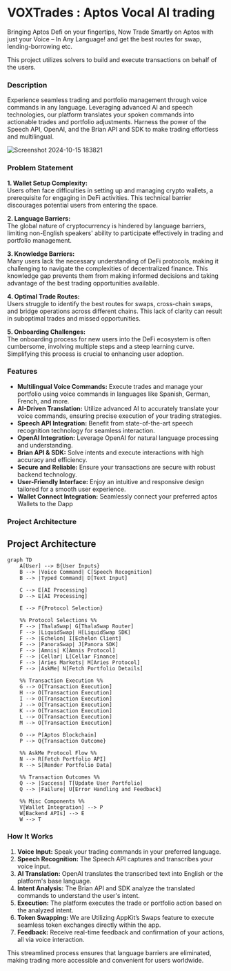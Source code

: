 # VOXTrades : Aptos Vocal AI trading

Bringing Aptos Defi on your fingertips, Now Trade Smartly on Aptos with just your Voice – In Any Language! and get the best routes for swap, lending-borrowing etc.

This project utilizes solvers to build and execute transactions on behalf of the users.

### Description
Experience seamless trading and portfolio management through voice commands in any language. Leveraging advanced AI and speech technologies, our platform translates your spoken commands into actionable trades and portfolio adjustments. Harness the power of the Speech API, OpenAI, and the Brian API and SDK to make trading effortless and multilingual.

![Screenshot 2024-10-15 183821](https://github.com/user-attachments/assets/470700da-0112-46e9-8146-b214d1eb6d1a)

### Problem Statement

**1. Wallet Setup Complexity:**  
Users often face difficulties in setting up and managing crypto wallets, a prerequisite for engaging in DeFi activities. This technical barrier discourages potential users from entering the space.

**2. Language Barriers:**  
The global nature of cryptocurrency is hindered by language barriers, limiting non-English speakers' ability to participate effectively in trading and portfolio management.

**3. Knowledge Barriers:**  
Many users lack the necessary understanding of DeFi protocols, making it challenging to navigate the complexities of decentralized finance. This knowledge gap prevents them from making informed decisions and taking advantage of the best trading opportunities available.

**4. Optimal Trade Routes:**  
Users struggle to identify the best routes for swaps, cross-chain swaps, and bridge operations across different chains. This lack of clarity can result in suboptimal trades and missed opportunities.

**5. Onboarding Challenges:**  
The onboarding process for new users into the DeFi ecosystem is often cumbersome, involving multiple steps and a steep learning curve. Simplifying this process is crucial to enhancing user adoption.

### Features
- **Multilingual Voice Commands:** Execute trades and manage your portfolio using voice commands in languages like Spanish, German, French, and more.
- **AI-Driven Translation:** Utilize advanced AI to accurately translate your voice commands, ensuring precise execution of your trading strategies.
- **Speech API Integration:** Benefit from state-of-the-art speech recognition technology for seamless interaction.
- **OpenAI Integration:** Leverage OpenAI for natural language processing and understanding.
- **Brian API & SDK:** Solve intents and execute interactions with high accuracy and efficiency.
- **Secure and Reliable:** Ensure your transactions are secure with robust backend technology.
- **User-Friendly Interface:** Enjoy an intuitive and responsive design tailored for a smooth user experience.
- **Wallet Connect Integration:** Seamlessly connect your preferred aptos Wallets to the Dapp

### Project Architecture

## Project Architecture

```mermaid
graph TD
    A[User] --> B{User Inputs}
    B --> |Voice Command| C[Speech Recognition]
    B --> |Typed Command| D[Text Input]
    
    C --> E[AI Processing]
    D --> E[AI Processing]
    
    E --> F{Protocol Selection}
    
    %% Protocol Selections %%
    F --> |ThalaSwap| G[ThalaSwap Router]
    F --> |LiquidSwap| H[LiquidSwap SDK]
    F --> |Echelon| I[Echelon Client]
    F --> |PanoraSwap| J[Panora SDK]
    F --> |Amnis| K[Amnis Protocol]
    F --> |Cellar| L[Cellar Finance]
    F --> |Aries Markets| M[Aries Protocol]
    F --> |AskMe| N[Fetch Portfolio Details]
    
    %% Transaction Execution %%
    G --> O[Transaction Execution]
    H --> O[Transaction Execution]
    I --> O[Transaction Execution]
    J --> O[Transaction Execution]
    K --> O[Transaction Execution]
    L --> O[Transaction Execution]
    M --> O[Transaction Execution]
    
    O --> P[Aptos Blockchain]
    P --> Q{Transaction Outcome}
    
    %% AskMe Protocol Flow %%
    N --> R[Fetch Portfolio API]
    R --> S[Render Portfolio Data]
    
    %% Transaction Outcomes %%
    Q --> |Success| T[Update User Portfolio]
    Q --> |Failure| U[Error Handling and Feedback]
    
    %% Misc Components %%
    V[Wallet Integration] --> P
    W[Backend APIs] --> E
    W --> T
```

### How It Works
1. **Voice Input:** Speak your trading commands in your preferred language.
2. **Speech Recognition:** The Speech API captures and transcribes your voice input.
3. **AI Translation:** OpenAI translates the transcribed text into English or the platform's base language.
4. **Intent Analysis:** The Brian API and SDK analyze the translated commands to understand the user's intent.
5. **Execution:** The platform executes the trade or portfolio action based on the analyzed intent.
6. **Token Swapping:** We are Utilizing AppKit’s Swaps feature to execute seamless token exchanges directly within the app.
7. **Feedback:** Receive real-time feedback and confirmation of your actions, all via voice interaction.

This streamlined process ensures that language barriers are eliminated, making trading more accessible and convenient for users worldwide.
